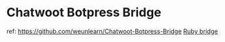 # Chatwoot Botpress Bridge 

ref: https://github.com/weunlearn/Chatwoot-Botpress-Bridge
[Ruby bridge](https://github.com/douglara/chatwoot-botpress-bridge)